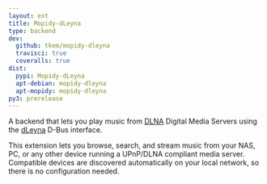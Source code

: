 ```yaml
---
layout: ext
title: Mopidy-dLeyna
type: backend
dev:
  github: tkem/mopidy-dleyna
  travisci: true
  coveralls: true
dist:
  pypi: Mopidy-dLeyna
  apt-debian: mopidy-dleyna
  apt-mopidy: mopidy-dleyna
py3: prerelease
---
```


A backend that lets you play music from
[DLNA](https://www.dlna.org/) Digital Media Servers using the
[dLeyna](https://01.org/dleyna) D-Bus interface.

This extension lets you browse, search, and stream music from your NAS, PC,
or any other device running a UPnP/DLNA compliant media server. Compatible
devices are discovered automatically on your local network, so there is no
configuration needed.
